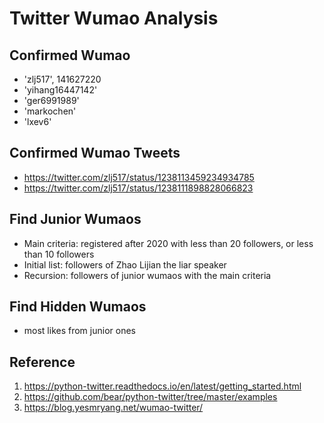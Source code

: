 # Twitter Wumao Analysis

## Confirmed Wumao

* 'zlj517', 141627220
* 'yihang16447142'
* 'ger6991989'
* 'markochen'
* 'lxev6'

## Confirmed Wumao Tweets

* https://twitter.com/zlj517/status/1238113459234934785
* https://twitter.com/zlj517/status/1238111898828066823

## Find Junior Wumaos

* Main criteria: registered after 2020 with less than 20 followers, or less than 10 followers
* Initial list: followers of Zhao Lijian the liar speaker
* Recursion: followers of junior wumaos with the main criteria

## Find Hidden Wumaos

* most likes from junior ones

## Reference

1. https://python-twitter.readthedocs.io/en/latest/getting_started.html
2. https://github.com/bear/python-twitter/tree/master/examples
3. https://blog.yesmryang.net/wumao-twitter/
